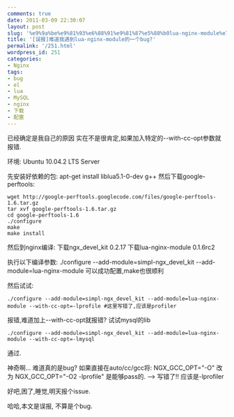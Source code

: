 ```yaml
---
comments: true
date: 2011-03-09 22:30:07
layout: post
slug: '%e9%9a%be%e9%81%93%e6%88%91%e9%81%87%e5%88%b0lua-nginx-module%e7%9a%84%e4%b8%80%e4%b8%aabug'
title: '[误报]难道我遇到lua-nginx-module的一个bug?'
permalink: '/251.html'
wordpress_id: 251
categories:
- Nginx
tags:
- bug
- el
- lua
- MySQL
- nginx
- 下载
- 配置
---
```


已经确定是我自己的原因
实在不是很肯定,如果加入特定的--with-cc-opt参数就报错.

环境: Ubuntu 10.04.2 LTS Server

先安装好依赖的包:
apt-get install liblua5.1-0-dev g++
然后下载google-perftools:

    
    
    wget http://google-perftools.googlecode.com/files/google-perftools-1.6.tar.gz
    tar xvf google-perftools-1.6.tar.gz
    cd google-perftools-1.6
    ./configure
    make
    make install
    


然后到nginx编译:
下载ngx_devel_kit 0.2.17
下载lua-nginx-module 0.1.6rc2

执行以下编译参数:
./configure --add-module=simpl-ngx_devel_kit --add-module=lua-nginx-module
可以成功配置,make也很顺利

然后试试:

    
    
    ./configure --add-module=simpl-ngx_devel_kit --add-module=lua-nginx-module --with-cc-opt=-lprofile #这里写错了,应该是profiler
    


报错,难道加上--with-cc-opt就报错?
试试mysql的lib

    
    ./configure --add-module=simpl-ngx_devel_kit --add-module=lua-nginx-module --with-cc-opt=-lmysql
    


通过.

神奇啊... 难道真的是bug?
如果直接在auto/cc/gcc将:
NGX_GCC_OPT="-O"
改为
NGX_GCC_OPT="-O2 -lprofile" 是能够pass的. --> 写错了!! 应该是-lprofiler

好吧,困了,睡觉,明天报个issue.

哈哈,本文是误报, 不算是个bug.

